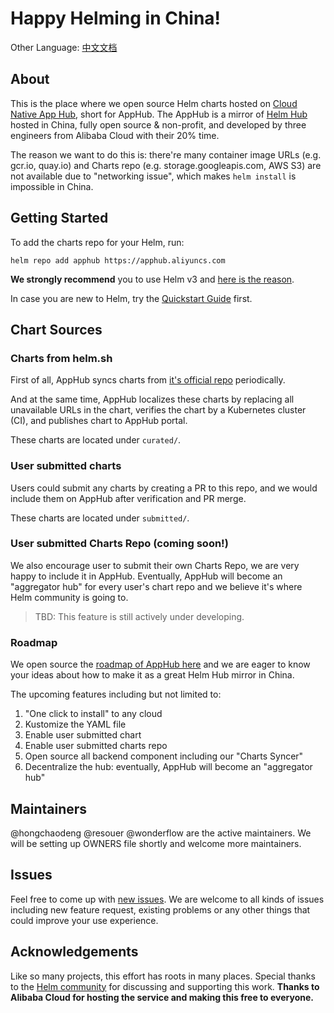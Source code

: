 # Happy Helming in China!

Other Language: [中文文档](README.md)

## About <a name = "about"></a>

This is the place where we open source Helm charts hosted on [Cloud Native App Hub](https://developer.aliyun.com/hub), short for AppHub. The AppHub is a mirror of [Helm Hub](https://hub.helm.sh) hosted in China, fully open source & non-profit, and developed by three engineers from Alibaba Cloud with their 20% time. 

The reason we want to do this is: there're many container image URLs (e.g. gcr.io, quay.io) and Charts repo (e.g. storage.googleapis.com, AWS S3) are not available due to "networking issue", which makes `helm install` is impossible in China.

## Getting Started <a name = "getting_started"></a>

To add the charts repo for your Helm, run:

```
helm repo add apphub https://apphub.aliyuncs.com
```

**We strongly recommend** you to use Helm v3 and [here is the reason](https://helm.sh/blog/helm-3-preview-pt2/).

In case you are new to Helm, try the [Quickstart Guide](https://helm.sh/docs/using_helm/) first.

## Chart Sources

### Charts from helm.sh

First of all, AppHub syncs charts from [it's official repo](https://github.com/helm/charts) periodically.

And at the same time, AppHub localizes these charts by replacing all unavailable URLs in the chart, verifies the chart by a Kubernetes cluster (CI), and publishes chart to AppHub portal.

These charts are located under `curated/`.

### User submitted charts

Users could submit any charts by creating a PR to this repo, and we would include them on AppHub after verification and PR merge.

These charts are located under `submitted/`.

### User submitted Charts Repo (coming soon!)

We also encourage user to submit their own Charts Repo, we are very happy to include it in AppHub. Eventually, AppHub will become an "aggregator hub" for every user's chart repo and we believe it's where Helm community is going to.

> TBD: This feature is still actively under developing.

### Roadmap

We open source the [roadmap of AppHub here](https://github.com/cloudnativeapp/charts/projects/4) and we are eager to know your ideas about how to make it as a great Helm Hub mirror in China. 

The upcoming features including but not limited to:

1. "One click to install" to any cloud
2. Kustomize the YAML file
3. Enable user submitted chart
4. Enable user submitted charts repo
5. Open source all backend component including our "Charts Syncer"
6. Decentralize the hub: eventually, AppHub will become an "aggregator hub"

## Maintainers

@hongchaodeng @resouer @wonderflow are the active maintainers.
We will be setting up OWNERS file shortly and welcome more maintainers.

## Issues
Feel free to come up with [new issues](https://github.com/cloudnativeapp/charts/issues/new). We are welcome to all kinds of issues including new feature request, existing problems or any other things that could improve your use experience.

## Acknowledgements

Like so many projects, this effort has roots in many places.
Special thanks to the [Helm community](https://helm.sh) for discussing and supporting this work.
**Thanks to Alibaba Cloud for hosting the service and making this free to everyone.**
